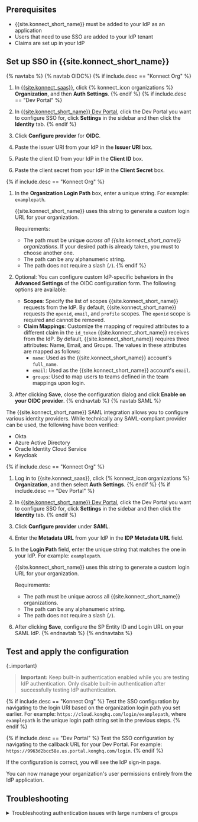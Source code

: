 <!-- used in the Dev Portal generic SSO how to and the Org generic SSO how to -->

## Prerequisites

* {{site.konnect_short_name}} must be added to your IdP as an application
* Users that need to use SSO are added to your IdP tenant
* Claims are set up in your IdP


## Set up SSO in {{site.konnect_short_name}}
{% navtabs %}
{% navtab OIDC%}
{% if include.desc == "Konnect Org" %}
1. In [{{site.konnect_saas}}](https://cloud.konghq.com/login), click {% konnect_icon organizations %} **Organization**, and then **Auth Settings**.
{% endif %}
{% if include.desc == "Dev Portal" %}
1. In [{{site.konnect_short_name}} Dev Portal](https://cloud.konghq.com/portal/), click the Dev Portal you want to configure SSO for, click **Settings** in the sidebar and then click the **Identity** tab.
{% endif %}

1. Click **Configure provider** for **OIDC**.

1. Paste the issuer URI from your IdP in the **Issuer URI** box. 

1. Paste the client ID from your IdP in the **Client ID** box.

1. Paste the client secret from your IdP in the **Client Secret** box.

{% if include.desc == "Konnect Org" %}
1. In the **Organization Login Path** box, enter a unique string. For example: `examplepath`.

    {{site.konnect_short_name}} uses this string to generate a custom login
    URL for your organization.

    Requirements:
    * The path must be unique *across all {{site.konnect_short_name}} organizations*.
    If your desired path is already taken, you must to choose another one.
    * The path can be any alphanumeric string.
    * The path does not require a slash (`/`).
{% endif %}

1. Optional: You can configure custom IdP-specific behaviors in the **Advanced Settings** of the OIDC configuration form. The following options are available:
    * **Scopes**: Specify the list of scopes {{site.konnect_short_name}} requests from the IdP. By default, {{site.konnect_short_name}} requests the `openid`, `email`, and `profile` scopes. The `openid` scope is required and cannot be removed.
    * **Claim Mappings**: Customize the mapping of required attributes to a different claim in the `id_token` {{site.konnect_short_name}} receives from the IdP. By default, {{site.konnect_short_name}} requires three attributes: Name, Email, and Groups. The values in these attributes are mapped as follows:
        * `name`: Used as the {{site.konnect_short_name}} account's `full_name`.
        * `email`: Used as the {{site.konnect_short_name}} account's `email`.
        * `groups`: Used to map users to teams defined in the team mappings upon login.

1. After clicking **Save**, close the configuration dialog and click **Enable on your OIDC provider**.
{% endnavtab %}
{% navtab SAML %}

The {{site.konnect_short_name}} SAML integration allows you to configure various identity providers. While technically any SAML-compliant provider can be used, the following have been verified:

* Okta 
* Azure Active Directory
* Oracle Identity Cloud Service 
* Keycloak

{% if include.desc == "Konnect Org" %}
1. Log in to {{site.konnect_saas}}, click {% konnect_icon organizations %} **Organization**, and then select **Auth Settings**.
{% endif %}
{% if include.desc == "Dev Portal" %}
1. In [{{site.konnect_short_name}} Dev Portal](https://cloud.konghq.com/portal/), click the Dev Portal you want to configure SSO for, click **Settings** in the sidebar and then click the **Identity** tab.
{% endif %}

1. Click **Configure provider** under **SAML**. 

1. Enter the **Metadata URL** from your IdP in the **IDP Metadata URL** field.

1. In the **Login Path** field, enter the unique string that matches the one in your IdP. For example: `examplepath`.

   {{site.konnect_short_name}} uses this string to generate a custom login
   URL for your organization.

   Requirements:
    * The path must be unique across all {{site.konnect_short_name}} organizations.
    * The path can be any alphanumeric string.
    * The path does not require a slash (`/`).

1. After clicking **Save**, configure the SP Entity ID and Login URL on your SAML IdP.
{% endnavtab %}
{% endnavtabs %}

## Test and apply the configuration

{:.important}
> **Important:** Keep built-in authentication enabled while you are testing IdP authentication. Only disable built-in authentication after successfully testing IdP authentication.

{% if include.desc == "Konnect Org" %}
Test the SSO configuration by navigating to the login URI based on the organization login path you set earlier. For example: `https://cloud.konghq.com/login/examplepath`, where `examplepath` is the unique login path string set in the previous steps.
{% endif %}

{% if include.desc == "Dev Portal" %}
Test the SSO configuration by navigating to the callback URL for your Dev Portal. For example: `https://9963d2bcc58e.us.portal.konghq.com/login`.
{% endif %}

If the configuration is correct, you will see the IdP sign-in page. 

You can now manage your organization's user permissions entirely from the IdP application.

## Troubleshooting

<details><summary>Troubleshooting authentication issues with large numbers of groups</summary>

{% capture large_group_auth %}
If users are assigned a very large number of groups (over 150 in most cases), the IdP may send the groups claim in a non-standard manner, causing authentication issues. 

To work around this limitation in the IdP, we recommend using group filtering functions provided by the IdP for this purpose. 
Here are some quick reference guides for common IdPs:
* [Azure group filtering](https://learn.microsoft.com/en-us/azure/active-directory/hybrid/connect/how-to-connect-fed-group-claims#group-filtering) 
* [Okta group filtering](https://support.okta.com/help/s/article/How-to-send-certain-groups-that-the-user-is-assigned-to-in-one-Group-attribute-statement)

You may need to contact the support team of your identity provider in order to learn how to filter groups emitted for the application.
{% endcapture %}

{{ large_group_auth | markdownify }}

</details>

